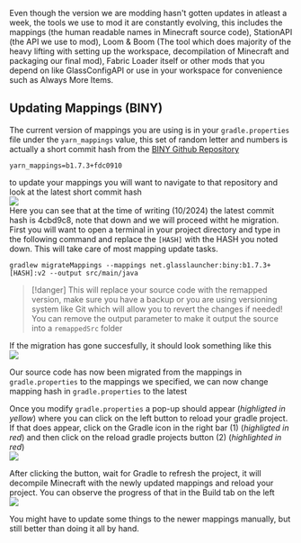 Even though the version we are modding hasn't gotten updates in atleast a week, the tools we use to mod it are constantly evolving, this includes the mappings (the human readable names in Minecraft source code), StationAPI (the API we use to mod), Loom & Boom (The tool which does majority of the heavy lifting with setting up the workspace, decompilation of Minecraft and packaging our final mod), Fabric Loader itself or other mods that you depend on like GlassConfigAPI or use in your workspace for convenience such as Always More Items.  

## Updating Mappings (BINY)
The current version of mappings you are using is in your `gradle.properties` file under the `yarn_mappings` value, this set of random letter and numbers is actually a short commit hash from the [BINY Github Repository](https://github.com/calmilamsy/biny-mappings)  

```properties
yarn_mappings=b1.7.3+fdc0910
```

to update your mappings you will want to navigate to that repository and look at the latest short commit hash  
![](workspace_biny_repo.png)  
Here you can see that at the time of writing (10/2024) the latest commit hash is 4cbd9c8, note that down and we will proceed witht he migration. First you will want to open a terminal in your project directory and type in the following command and replace the `[HASH]` with the HASH you noted down. This will take care of most mapping update tasks.
```batch
gradlew migrateMappings --mappings net.glasslauncher:biny:b1.7.3+[HASH]:v2 --output src/main/java
```

> [!danger] This will replace your source code with the remapped version, make sure you have a backup or you are using versioning system like Git which will allow you to revert the changes if needed! You can remove the output parameter to make it output the source into a `remappedSrc` folder

If the migration has gone succesfully, it should look something like this  
![](workspace_mapping_migrate_terminal.png)  

Our source code has now been migrated from the mappings in `gradle.properties` to the mappings we specified, we can now change mapping hash in `gradle.properties` to the latest  

Once you modify `gradle.properties` a pop-up should appear (*highligted in yellow*) where you can click on the left button to reload your gradle project. If that does appear, click on the Gradle icon in the right bar (1) (*highligted in red*) and then click on the reload gradle projects button (2) (*highlighted in red*)  
![](workspace_reload_gradle.png)

After clicking the button, wait for Gradle to refresh the project, it will decompile Minecraft with the newly updated mappings and reload your project. You can observe the progress of that in the Build tab on the left  
![](workspace_build_tab.png)  

You might have to update some things to the newer mappings manually, but still better than doing it all by hand.